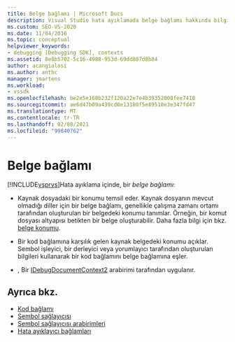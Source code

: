 ```yaml
---
title: Belge bağlamı | Microsoft Docs
description: Visual Studio hata ayıklamada belge bağlamı hakkında bilgi edinin. Bu, kaynak dosyadaki bir konumu veya bir kod bağlamı için kaynak belgedeki konumu temsil eder.
ms.custom: SEO-VS-2020
ms.date: 11/04/2016
ms.topic: conceptual
helpviewer_keywords:
- debugging [Debugging SDK], contexts
ms.assetid: 8e8b5702-5c16-4988-953d-69dd807d8b84
author: acangialosi
ms.author: anthc
manager: jmartens
ms.workload:
- vssdk
ms.openlocfilehash: be2e5e168b232f120a22e7e4b39352008fee7418
ms.sourcegitcommit: ae6d47b09a439cd0e13180f5e89510e3e347fd47
ms.translationtype: MT
ms.contentlocale: tr-TR
ms.lasthandoff: 02/08/2021
ms.locfileid: "99840762"
---
```

# <a name="document-context"></a>Belge bağlamı
[!INCLUDE[vsprvs](../../code-quality/includes/vsprvs_md.md)]Hata ayıklama içinde, bir *belge bağlamı*:

- Kaynak dosyadaki bir konumu temsil eder. Kaynak dosyanın mevcut olmadığı diller için bir belge bağlamı, genellikle çalışma zamanı ortamı tarafından oluşturulan bir belgedeki konumu tanımlar. Örneğin, bir komut dosyası altyapısı betikten bir belge oluşturabilir. Daha fazla bilgi için bkz. [belge konumu](../../extensibility/debugger/document-position.md).

- Bir kod bağlamına karşılık gelen kaynak belgedeki konumu açıklar. Sembol işleyici, bir derleyici veya yorumlayıcı tarafından oluşturulan bilgileri kullanarak bir kod bağlamını belge bağlamına eşler.

- , Bir [IDebugDocumentContext2](../../extensibility/debugger/reference/idebugdocumentcontext2.md) arabirimi tarafından uygulanır.

## <a name="see-also"></a>Ayrıca bkz.
- [Kod bağlamı](../../extensibility/debugger/code-context.md)
- [Sembol sağlayıcısı](../../extensibility/debugger/symbol-provider.md)
- [Sembol sağlayıcısı arabirimleri](../../extensibility/debugger/reference/symbol-provider-interfaces.md)
- [Hata ayıklayıcı bağlamları](../../extensibility/debugger/debugger-contexts.md)
